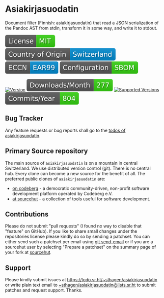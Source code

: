 # Asiakirjasuodatin

Document filter (Finnish: asiakirjasuodatin) that read a JSON serialization of the Pandoc AST from stdin, transform it in some way, and write it to stdout.

[![license](badges/license-spdx-mit.svg)](https://git.sr.ht/~sthagen/asiakirjasuodatin/tree/default/item/LICENSE)
[![Country of Origin](badges/country-of-origin-name-switzerland-neutral.svg)](https://git.sr.ht/~sthagen/asiakirjasuodatin/tree/default/item/COUNTRY-OF-ORIGIN)
[![Export Classification Control Number (ECCN)](badges/export-control-classification-number_eccn-ear99-neutral.svg)](https://git.sr.ht/~sthagen/asiakirjasuodatin/tree/default/item/EXPORT-CONTROL-CLASSIFICATION-NUMBER)
[![Configuration](badges/configuration-sbom.svg)](third-party/index.html)

[![Version](https://img.shields.io/pypi/v/asiakirjasuodatin.svg?style=flat)](https://pypi.python.org/pypi/asiakirjasuodatin/)
[![Downloads](docs/badges/downloads-per-month.svg)](https://pepy.tech/project/asiakirjasuodatin)
[![Supported Versions](https://img.shields.io/pypi/pyversions/asiakirjasuodatin.svg?style=flat)](https://pypi.python.org/pypi/asiakirjasuodatin/)
[![Maintenance Status](docs/badges/commits-per-year.svg)](https://git.sr.ht/~sthagen/asiakirjasuodatin/log)

## Bug Tracker

Any feature requests or bug reports shall go to the [todos of asiakirjasuodatin](https://todo.sr.ht/~sthagen/asiakirjasuodatin).

## Primary Source repository

The main source of `asiakirjasuodatin` is on a mountain in central Switzerland.
We use distributed version control (git).
There is no central hub.
Every clone can become a new source for the benefit of all.
The preferred public clones of `asiakirjasuodatin` are:

* [on codeberg](https://codeberg.org/sthagen/asiakirjasuodatin) - a democratic community-driven, non-profit software development platform operated by Codeberg e.V.
* [at sourcehut](https://git.sr.ht/~sthagen/asiakirjasuodatin) - a collection of tools useful for software development.

## Contributions

Please do not submit "pull requests" (I found no way to disable that "feature" on GitHub).
If you like to share small changes under the repositories license please kindly do so by sending a patchset.
You can either send such a patchset per email using [git send-email](https://git-send-email.io) or
if you are a sourcehut user by selecting "Prepare a patchset" on the summary page of your fork at [sourcehut](https://git.sr.ht/).

## Support

Please kindly submit issues at <https://todo.sr.ht/~sthagen/asiakirjasuodatin> or write plain text email to <~sthagen/asiakirjasuodatin@lists.sr.ht> to submit patches and request support. Thanks.
